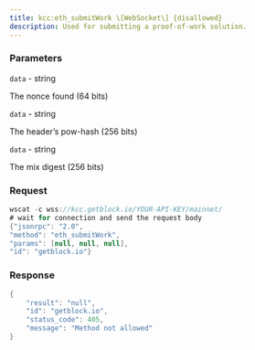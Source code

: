 ```yaml
---
title: kcc:eth_submitWork \[WebSocket\] {disallowed}
description: Used for submitting a proof-of-work solution.
---
```


### Parameters


`data` - string

The nonce found (64 bits)

`data` - string

The header’s pow-hash (256 bits)

`data` - string

The mix digest (256 bits)

### Request

``` java
wscat -c wss://kcc.getblock.io/YOUR-API-KEY/mainnet/ 
# wait for connection and send the request body 
{"jsonrpc": "2.0",
"method": "eth_submitWork",
"params": [null, null, null],
"id": "getblock.io"}
```

###  Response

``` java
{
    "result": "null",
    "id": "getblock.io",
    "status_code": 405,
    "message": "Method not allowed"
}
```

